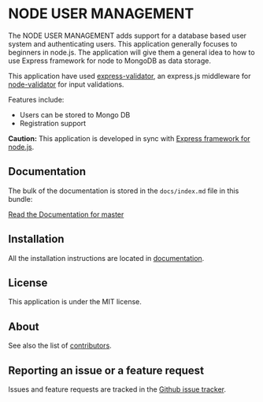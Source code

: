 NODE USER MANAGEMENT
=============

The NODE USER MANAGEMENT adds support for a database based user system and
authenticating users. This application generally focuses to beginners in node.js.
The application will give them a general idea to how to use Express framework for node to MongoDB as data storage.

This application have used [express-validator](https://github.com/ctavan/express-validator),
 an express.js middleware for [node-validator](https://github.com/chriso/node-validator) for input validations.

Features include:

- Users can be stored to Mongo DB
- Registration support

**Caution:** This application is developed in sync with [Express framework for node.js](http://expressjs.com/).

Documentation
-------------

The bulk of the documentation is stored in the `docs/index.md`
file in this bundle:

[Read the Documentation for master](https://github.com/justin-john/node-user-management/blob/master/docs/index.md)

Installation
------------

All the installation instructions are located in [documentation](https://github.com/justin-john/node-user-management/blob/master/docs/index.md).

License
-------

This application is under the MIT license.

About
-----

See also the list of [contributors](https://github.com/justin-john/node-user-management/graphs/contributors).

Reporting an issue or a feature request
---------------------------------------

Issues and feature requests are tracked in the [Github issue tracker](https://github.com/justin-john/node-user-management/issues).

